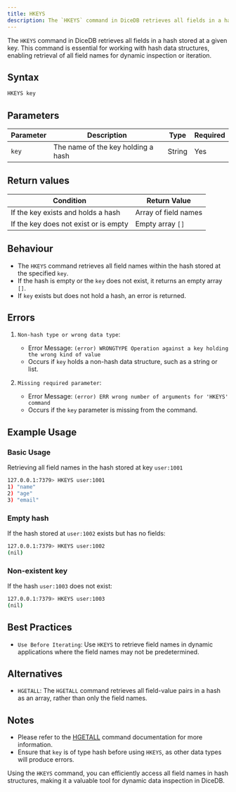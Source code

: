 ```yaml
---
title: HKEYS
description: The `HKEYS` command in DiceDB retrieves all fields in a hash stored at a given key. This command is essential for working with hash data structures, enabling retrieval of all field names for dynamic inspection or iteration.
---
```


The `HKEYS` command in DiceDB retrieves all fields in a hash stored at a given key. This command is essential for working with hash data structures, enabling retrieval of all field names for dynamic inspection or iteration.

## Syntax

```bash
HKEYS key
```

## Parameters

| Parameter | Description                        | Type   | Required |
| --------- | ---------------------------------- | ------ | -------- |
| `key`     | The name of the key holding a hash | String | Yes      |

## Return values

| Condition                             | Return Value         |
| ------------------------------------- | -------------------- |
| If the key exists and holds a hash    | Array of field names |
| If the key does not exist or is empty | Empty array `[]`     |

## Behaviour

- The `HKEYS` command retrieves all field names within the hash stored at the specified `key`.
- If the hash is empty or the `key` does not exist, it returns an empty array `[]`.
- If `key` exists but does not hold a hash, an error is returned.

## Errors

1. `Non-hash type or wrong data type`:

   - Error Message: `(error) WRONGTYPE Operation against a key holding the wrong kind of value`
   - Occurs if `key` holds a non-hash data structure, such as a string or list.

2. `Missing required parameter`:

   - Error Message: `(error) ERR wrong number of arguments for 'HKEYS' command`
   - Occurs if the `key` parameter is missing from the command.

## Example Usage

### Basic Usage

Retrieving all field names in the hash stored at key `user:1001`

```bash
127.0.0.1:7379> HKEYS user:1001
1) "name"
2) "age"
3) "email"
```

### Empty hash

If the hash stored at `user:1002` exists but has no fields:

```bash
127.0.0.1:7379> HKEYS user:1002
(nil)
```

### Non-existent key

If the hash `user:1003` does not exist:

```bash
127.0.0.1:7379> HKEYS user:1003
(nil)
```

## Best Practices

- `Use Before Iterating`: Use `HKEYS` to retrieve field names in dynamic applications where the field names may not be predetermined.

## Alternatives

- `HGETALL`: The `HGETALL` command retrieves all field-value pairs in a hash as an array, rather than only the field names.

## Notes
- Please refer to the [HGETALL](/commands/hgetall) command documentation for more information.
- Ensure that `key` is of type hash before using `HKEYS`, as other data types will produce errors.

Using the `HKEYS` command, you can efficiently access all field names in hash structures, making it a valuable tool for dynamic data inspection in DiceDB.
